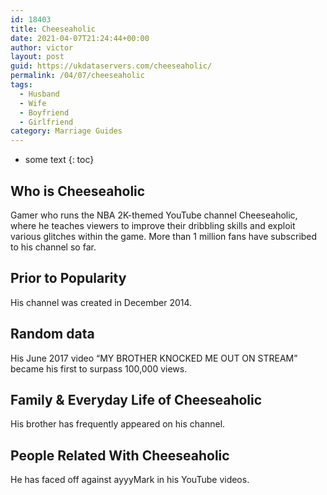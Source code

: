 ```yaml
---
id: 18403
title: Cheeseaholic
date: 2021-04-07T21:24:44+00:00
author: victor
layout: post
guid: https://ukdataservers.com/cheeseaholic/
permalink: /04/07/cheeseaholic
tags:
  - Husband
  - Wife
  - Boyfriend
  - Girlfriend
category: Marriage Guides
---
```


* some text
{: toc}


## Who is Cheeseaholic



Gamer who runs the NBA 2K-themed YouTube channel Cheeseaholic, where he teaches viewers to improve their dribbling skills and exploit various glitches within the game. More than 1 million fans have subscribed to his channel so far.

                
                
                
## Prior to Popularity



His channel was created in December 2014.

                
                
                
## Random data



His June 2017 video &#8220;MY BROTHER KNOCKED ME OUT ON STREAM&#8221; became his first to surpass 100,000 views. 

                
                
                
## Family & Everyday Life of Cheeseaholic



His brother has frequently appeared on his channel. 

                
                
                
## People Related With Cheeseaholic



He has faced off against ayyyMark in his YouTube videos.

                
              
            
          
          
          
